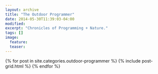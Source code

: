 ```yaml
---
layout: archive
title: "The Outdoor Programmer"
date: 2014-05-30T11:39:03-04:00
modified:
excerpt: "Chronicles of Programming + Nature."
tags: []
image:
  feature:
  teaser:
---
```


<div class="tiles">
{% for post in site.categories.outdoor-programmer %}
  {% include post-grid.html %}
{% endfor %}
</div><!-- /.tiles -->
